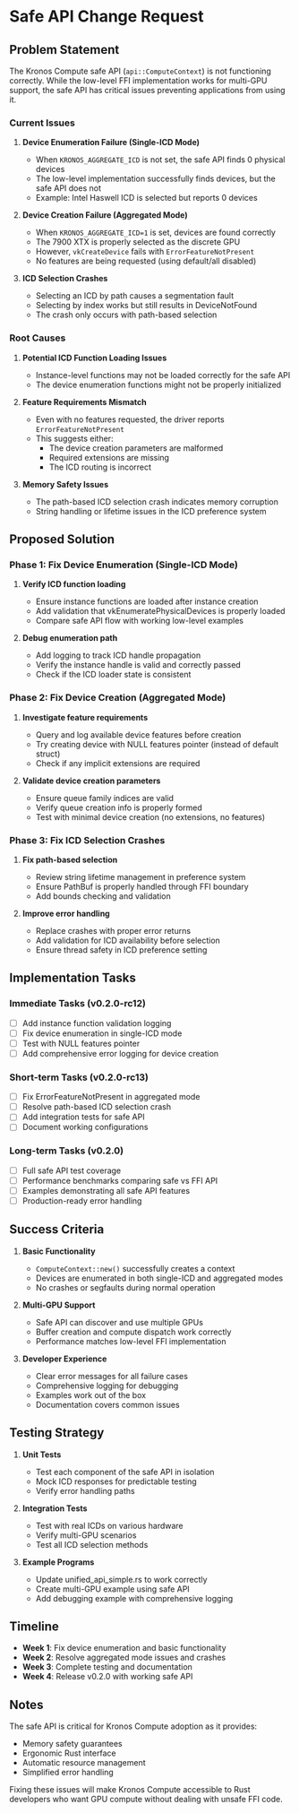 # Safe API Change Request

## Problem Statement

The Kronos Compute safe API (`api::ComputeContext`) is not functioning correctly. While the low-level FFI implementation works for multi-GPU support, the safe API has critical issues preventing applications from using it.

### Current Issues

1. **Device Enumeration Failure (Single-ICD Mode)**
   - When `KRONOS_AGGREGATE_ICD` is not set, the safe API finds 0 physical devices
   - The low-level implementation successfully finds devices, but the safe API does not
   - Example: Intel Haswell ICD is selected but reports 0 devices

2. **Device Creation Failure (Aggregated Mode)**
   - When `KRONOS_AGGREGATE_ICD=1` is set, devices are found correctly
   - The 7900 XTX is properly selected as the discrete GPU
   - However, `vkCreateDevice` fails with `ErrorFeatureNotPresent`
   - No features are being requested (using default/all disabled)

3. **ICD Selection Crashes**
   - Selecting an ICD by path causes a segmentation fault
   - Selecting by index works but still results in DeviceNotFound
   - The crash only occurs with path-based selection

### Root Causes

1. **Potential ICD Function Loading Issues**
   - Instance-level functions may not be loaded correctly for the safe API
   - The device enumeration functions might not be properly initialized

2. **Feature Requirements Mismatch**
   - Even with no features requested, the driver reports `ErrorFeatureNotPresent`
   - This suggests either:
     - The device creation parameters are malformed
     - Required extensions are missing
     - The ICD routing is incorrect

3. **Memory Safety Issues**
   - The path-based ICD selection crash indicates memory corruption
   - String handling or lifetime issues in the ICD preference system

## Proposed Solution

### Phase 1: Fix Device Enumeration (Single-ICD Mode)
1. **Verify ICD function loading**
   - Ensure instance functions are loaded after instance creation
   - Add validation that vkEnumeratePhysicalDevices is properly loaded
   - Compare safe API flow with working low-level examples

2. **Debug enumeration path**
   - Add logging to track ICD handle propagation
   - Verify the instance handle is valid and correctly passed
   - Check if the ICD loader state is consistent

### Phase 2: Fix Device Creation (Aggregated Mode)
1. **Investigate feature requirements**
   - Query and log available device features before creation
   - Try creating device with NULL features pointer (instead of default struct)
   - Check if any implicit extensions are required

2. **Validate device creation parameters**
   - Ensure queue family indices are valid
   - Verify queue creation info is properly formed
   - Test with minimal device creation (no extensions, no features)

### Phase 3: Fix ICD Selection Crashes
1. **Fix path-based selection**
   - Review string lifetime management in preference system
   - Ensure PathBuf is properly handled through FFI boundary
   - Add bounds checking and validation

2. **Improve error handling**
   - Replace crashes with proper error returns
   - Add validation for ICD availability before selection
   - Ensure thread safety in ICD preference setting

## Implementation Tasks

### Immediate Tasks (v0.2.0-rc12)
- [ ] Add instance function validation logging
- [ ] Fix device enumeration in single-ICD mode
- [ ] Test with NULL features pointer
- [ ] Add comprehensive error logging for device creation

### Short-term Tasks (v0.2.0-rc13)
- [ ] Fix ErrorFeatureNotPresent in aggregated mode
- [ ] Resolve path-based ICD selection crash
- [ ] Add integration tests for safe API
- [ ] Document working configurations

### Long-term Tasks (v0.2.0)
- [ ] Full safe API test coverage
- [ ] Performance benchmarks comparing safe vs FFI API
- [ ] Examples demonstrating all safe API features
- [ ] Production-ready error handling

## Success Criteria

1. **Basic Functionality**
   - `ComputeContext::new()` successfully creates a context
   - Devices are enumerated in both single-ICD and aggregated modes
   - No crashes or segfaults during normal operation

2. **Multi-GPU Support**
   - Safe API can discover and use multiple GPUs
   - Buffer creation and compute dispatch work correctly
   - Performance matches low-level FFI implementation

3. **Developer Experience**
   - Clear error messages for all failure cases
   - Comprehensive logging for debugging
   - Examples work out of the box
   - Documentation covers common issues

## Testing Strategy

1. **Unit Tests**
   - Test each component of the safe API in isolation
   - Mock ICD responses for predictable testing
   - Verify error handling paths

2. **Integration Tests**
   - Test with real ICDs on various hardware
   - Verify multi-GPU scenarios
   - Test all ICD selection methods

3. **Example Programs**
   - Update unified_api_simple.rs to work correctly
   - Create multi-GPU example using safe API
   - Add debugging example with comprehensive logging

## Timeline

- **Week 1**: Fix device enumeration and basic functionality
- **Week 2**: Resolve aggregated mode issues and crashes
- **Week 3**: Complete testing and documentation
- **Week 4**: Release v0.2.0 with working safe API

## Notes

The safe API is critical for Kronos Compute adoption as it provides:
- Memory safety guarantees
- Ergonomic Rust interface
- Automatic resource management
- Simplified error handling

Fixing these issues will make Kronos Compute accessible to Rust developers who want GPU compute without dealing with unsafe FFI code.